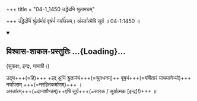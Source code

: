 +++
title = "04-1_1450 उद्धेदभि श्रुतामघम्"

+++
उ꣢꣯द्धेद꣣भि꣢ श्रु꣣ता꣡म꣢घं वृष꣣भं꣡ नर्या꣢꣯पसम्। अ꣡स्ता꣢रमेषि सूर्य ॥ 04-1:1450 ॥

<div class="js_include" newlevelforh1="2" title="विश्वास-शाकल-प्रस्तुतिः" unfilled url="/vedAH_Rk/shAkalam/saMhitA/vishvAsa-prastutiH/08/093/01_udghedabhi_shrutAmaghaM.md">
<details open><summary><h2>विश्वास-शाकल-प्रस्तुतिः ...{Loading}...</h2></summary>


(सुकक्षः, इन्द्रः, गायत्री।)

उद्घ+++(=हि)+++ +इद् अ॒भि श्रु॒ताम॑घं+++(=श्रुतधनम्)++ वृष॒भं+++(=वर्षितारं याचमानेभ्यो)+++ नर्या॑पसम् +++(=नरहितकर्माणम्)+++ ।  
अस्ता॑रम्+++(=दानशौण्डम्)++एषि सूर्य+++(=सारक / सूर्यात्मक [इन्द्र]!)+++ ॥

</details>
</div>